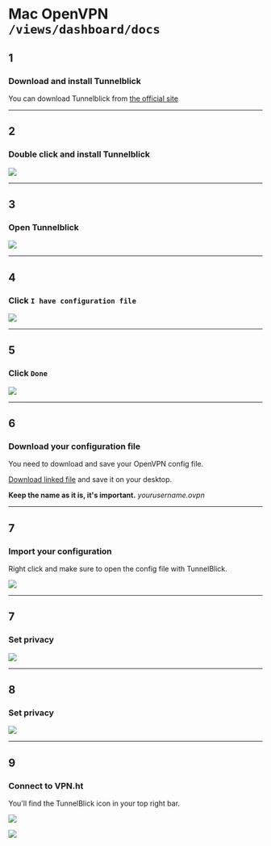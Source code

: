 # Mac OpenVPN `/views/dashboard/docs`

## 1
### Download and install Tunnelblick

You can download Tunnelblick from [the official site](https://code.google.com/p/tunnelblick/wiki/DownloadsEntry?tm=2)

***

## 2
### Double click and install Tunnelblick

![](http://puu.sh/d7X2B/ed6a981bc3.png)

***

## 3
### Open Tunnelblick

![](http://puu.sh/d7Xkt/134cf3384f.png)

***

## 4
### Click `I have configuration file`

![](http://puu.sh/d7XrP/aedf4beced.png)

***

## 5
### Click `Done`

![](http://puu.sh/d7XtC/275f96562b.png)


***

## 6
### Download your configuration file

You need to download and save your OpenVPN config file.

[Download linked file](/openvpn/config) and save it on your desktop.

**Keep the name as it is, it's important.** *yourusername.ovpn*

***

## 7
### Import your configuration

Right click and make sure to open the config file with TunnelBlick.

![](http://puu.sh/d7Yfb/4ef44a3990.png)

***

## 7
### Set privacy

![](http://puu.sh/d7YPs/4b0aee6925.png)

***

## 8
### Set privacy

![](http://puu.sh/d7YPs/4b0aee6925.png)

***

## 9
### Connect to VPN.ht

You'll find the TunnelBlick icon in your top right bar.

![](http://puu.sh/d7Z38/17ac4b115e.png)

![](http://puu.sh/d7Z7V/0f98c26883.png)
